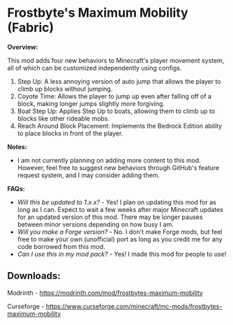 # Frostbyte's Maximum Mobility (Fabric)

**Overview:**

This mod adds four new behaviors to Minecraft's player movement system, all of which can be customized independently using configs.

1. Step Up: A less annoying version of auto jump that allows the player to climb up blocks without jumping.
2. Coyote Time: Allows the player to jump up even after falling off of a block, making longer jumps slightly more forgiving.
3. Boat Step Up: Applies Step Up to boats, allowing them to climb up to blocks like other rideable mobs.
4. Reach Around Block Placement: Implements the Bedrock Edition ability to place blocks in front of the player.

**Notes:**

- I am not currently planning on adding more content to this mod. However, feel free to suggest new behaviors through GitHub's feature request system, and I may consider adding them.

**FAQs:**

- *Will this be updated to 1.x.x?* - Yes! I plan on updating this mod for as long as I can. Expect to wait a few weeks after major Minecraft updates for an updated version of this mod. There may be longer pauses between minor versions depending on how busy I am.
- *Will you make a Forge version?* - No. I don't make Forge mods, but feel free to make your own (unofficial) port as long as you credit me for any code borrowed from this mod.
- *Can I use this in my mod pack?* - Yes! I made this mod for people to use!

## Downloads:

Modrinth - https://modrinth.com/mod/frostbytes-maximum-mobility

Curseforge - https://www.curseforge.com/minecraft/mc-mods/frostbytes-maximum-mobility
